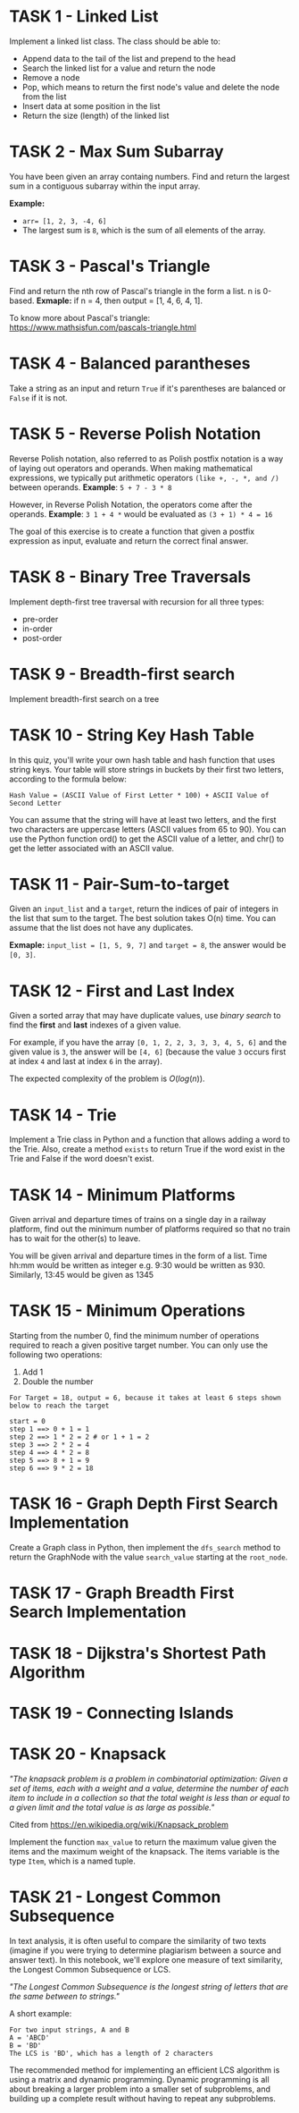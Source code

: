# TASK 1 - Linked List

Implement a linked list class. The class should be able to:

- Append data to the tail of the list and prepend to the head
- Search the linked list for a value and return the node
- Remove a node
- Pop, which means to return the first node's value and delete the node from the list
- Insert data at some position in the list
- Return the size (length) of the linked list

# TASK 2 - Max Sum Subarray

You have been given an array containg numbers. Find and return the largest sum in a contiguous subarray within the input array.

**Example:**
* `arr= [1, 2, 3, -4, 6]`
* The largest sum is `8`, which is the sum of all elements of the array.

# TASK 3 - Pascal's Triangle

Find and return the nth row of Pascal's triangle in the form a list. n is 0-based.
**Exmaple:**
if n = 4, then output = [1, 4, 6, 4, 1].

To know more about Pascal's triangle: https://www.mathsisfun.com/pascals-triangle.html

# TASK 4 - Balanced parantheses

Take a string as an input and return `True` if it's parentheses are balanced or `False` if it is not. 

# TASK 5 - Reverse Polish Notation

Reverse Polish notation, also referred to as Polish postfix notation is a way of laying out operators and operands.
When making mathematical expressions, we typically put arithmetic operators `(like +, -, *, and /)` between operands. 
**Example**: `5 + 7 - 3 * 8`

However, in Reverse Polish Notation, the operators come after the operands.
**Example**: `3 1 + 4 *` would be evaluated as `(3 + 1) * 4 = 16`

The goal of this exercise is to create a function that given a postfix expression as input, evaluate and return the correct final answer.

# TASK 8 - Binary Tree Traversals
Implement depth-first tree traversal with recursion for all three types:
- pre-order
- in-order
- post-order

# TASK 9 - Breadth-first search
Implement breadth-first search on a tree

# TASK 10 - String Key Hash Table

In this quiz, you'll write your own hash table and hash function that uses string keys. Your table will store strings in buckets by their first two letters, according to the formula below:

`Hash Value = (ASCII Value of First Letter * 100) + ASCII Value of Second Letter`

You can assume that the string will have at least two letters, and the first two characters are uppercase letters (ASCII values from 65 to 90). You can use the Python function ord() to get the ASCII value of a letter, and chr() to get the letter associated with an ASCII value.


# TASK 11 - Pair-Sum-to-target

Given an `input_list` and a `target`, return the indices of pair of integers in the list that sum to the target. The best solution takes O(n) time. You can assume that the list does not have any duplicates.

**Exmaple:** `input_list = [1, 5, 9, 7]` and `target = 8`, the answer would be `[0, 3]`.

# TASK 12 - First and Last Index

Given a sorted array that may have duplicate values, use *binary search* to find the **first** and **last** indexes of a given value.

For example, if you have the array `[0, 1, 2, 2, 3, 3, 3, 4, 5, 6]` and the given value is `3`, the answer will be `[4, 6]` (because the value `3` occurs first at index `4` and last at index `6` in the array).

The expected complexity of the problem is $O(log(n))$.

# TASK 14 - Trie

Implement a Trie class in Python and a function that allows adding a word to the Trie.
Also, create a method `exists` to return True if the word exist in the Trie and False if the word doesn't exist.


# TASK 14 - Minimum Platforms

Given arrival and departure times of trains on a single day in a railway platform, find out the minimum number of platforms required so that no train has to wait for the other(s) to leave.

You will be given arrival and departure times in the form of a list.
Time hh:mm would be written as integer e.g. 9:30 would be written as 930. Similarly, 13:45 would be given as 1345

# TASK 15 - Minimum Operations

Starting from the number 0, find the minimum number of operations required to reach a given positive target number. You can only use the following two operations:

1. Add 1
2. Double the number

```
For Target = 18, output = 6, because it takes at least 6 steps shown below to reach the target

start = 0
step 1 ==> 0 + 1 = 1
step 2 ==> 1 * 2 = 2 # or 1 + 1 = 2
step 3 ==> 2 * 2 = 4
step 4 ==> 4 * 2 = 8
step 5 ==> 8 + 1 = 9
step 6 ==> 9 * 2 = 18
```

# TASK 16 - Graph Depth First Search Implementation

Create a Graph class in Python, then implement the `dfs_search` method to return the GraphNode with the value `search_value` starting at the `root_node`.

# TASK 17 - Graph Breadth First Search Implementation

# TASK 18 - Dijkstra's Shortest Path Algorithm

# TASK 19 - Connecting Islands

# TASK 20 - Knapsack

*"The knapsack problem is a problem in combinatorial optimization: Given a set of items, each with a weight and a value, determine the number of each item to include in a collection so that the total weight is less than or equal to a given limit and the total value is as large as possible."*

Cited from https://en.wikipedia.org/wiki/Knapsack_problem

Implement the function `max_value` to return the maximum value given the items and the maximum weight of the knapsack. The items variable is the type `Item`, which is a named tuple.

# TASK 21 - Longest Common Subsequence

In text analysis, it is often useful to compare the similarity of two texts (imagine if you were trying to determine plagiarism between a source and answer text). In this notebook, we'll explore one measure of text similarity, the Longest Common Subsequence or LCS.

*"The Longest Common Subsequence is the longest string of letters that are the same between to strings."*

A short example:

```
For two input strings, A and B
A = 'ABCD'
B = 'BD'
The LCS is 'BD', which has a length of 2 characters
```

The recommended method for implementing an efficient LCS algorithm is using a matrix and dynamic programming. Dynamic programming is all about breaking a larger problem into a smaller set of subproblems, and building up a complete result without having to repeat any subproblems.